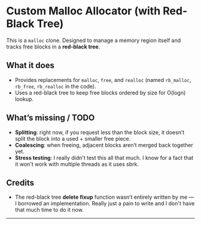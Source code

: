 # Custom Malloc Allocator (with Red-Black Tree)

This is a `malloc` clone.
Designed to manage a memory region itself and tracks free blocks in a **red-black tree**.  

## What it does
- Provides replacements for `malloc`, `free`, and `realloc` (named `rb_malloc`, `rb_free`, `rb_realloc` in the code).  
- Uses a red-black tree to keep free blocks ordered by size for O(logn) lookup.  

## What’s missing / TODO
- **Splitting**: right now, if you request less than the block size, it doesn’t split the block into a used + smaller free piece.  
- **Coalescing**: when freeing, adjacent blocks aren’t merged back together yet.  
- **Stress testing**: I really didn't test this all that much. I know for a fact that it won't work with multiple threads as it uses sbrk.

## Credits
- The red-black tree **delete fixup** function wasn’t entirely written by me — I borrowed an implementation. Really just a pain to write and I don't have that much time to do it now.  

---